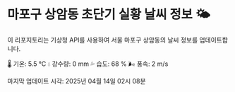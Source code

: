 
# 마포구 상암동 초단기 실황 날씨 정보 🌤️

이 리포지토리는 기상청 API를 사용하여 서울 마포구 상암동의 날씨 정보를 업데이트합니다. 

🌡️ 기온: 5.5 ℃
💧 강수량: 0 mm
💦 습도: 68 %
🌬️ 풍속: 2 m/s

마지막 업데이트 시각: 2025년 04월 14일 02시 08분    
